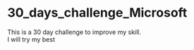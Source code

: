 # 30_days_challenge_Microsoft
This is a 30 day challenge to improve my skill.
<br> 
I will try my best
